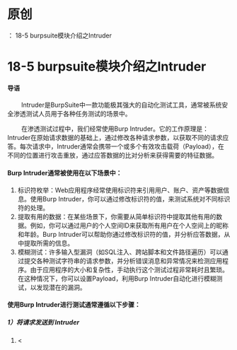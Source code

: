 # 原创
：  18-5 burpsuite模块介绍之Intruder

# 18-5 burpsuite模块介绍之Intruder

#### 导语

        Intruder是BurpSuite中一款功能极其强大的自动化测试工具，通常被系统安全渗透测试人员用于各种任务测试的场景中。

        在渗透测试过程中，我们经常使用Burp Intruder。它的工作原理是：Intruder在原始请求数据的基础上，通过修改各种请求参数，以获取不同的请求应答。每次请求中，Intruder通常会携带一个或多个有效攻击载荷（Payload），在不同的位置进行攻击重放，通过应答数据的比对分析来获得需要的特征数据。

#### Burp Intruder通常被使用在以下场景中：

1.  标识符枚举：Web应用程序经常使用标识符来引用用户、账户、资产等数据信息。使用Burp Intruder，你可以通过修改标识符的值，来测试系统对不同标识符的处理。 
1.  提取有用的数据：在某些场景下，你需要从简单标识符中提取其他有用的数据。例如，你可以通过用户的个人空间ID来获取所有用户在个人空间上的昵称和年龄。Burp Intruder可以帮助你通过修改标识符的值，并分析应答数据，从中提取所需的信息。 
1.  模糊测试：许多输入型漏洞（如SQL注入、跨站脚本和文件路径遍历）可以通过提交各种测试字符串的请求参数，并分析错误消息和异常情况来检测应用程序。由于应用程序的大小和复杂性，手动执行这个测试过程非常耗时且繁琐。在这种情况下，你可以设置Payload，利用Burp Intruder自动化进行模糊测试，以发现潜在的漏洞。 

#### 使用Burp Intruder进行测试通常遵循以下步骤：

##### 1）将请求发送到 Intruder

1.  &lt;
